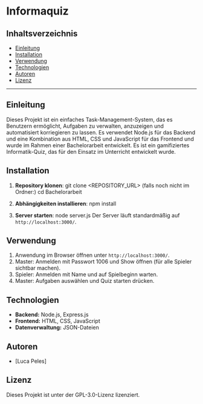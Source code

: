 # **Informaquiz**

## **Inhaltsverzeichnis**
- [Einleitung](#einleitung)
- [Installation](#installation)
- [Verwendung](#verwendung)
- [Technologien](#technologien)
- [Autoren](#autoren)
- [Lizenz](#lizenz)

---

## **Einleitung**
Dieses Projekt ist ein einfaches Task-Management-System, das es Benutzern ermöglicht, Aufgaben zu verwalten, anzuzeigen und automatisiert korriegieren zu lassen. Es verwendet Node.js für das Backend und eine Kombination aus HTML, CSS und JavaScript für das Frontend und wurde im Rahmen einer Bachelorarbeit entwickelt.
Es ist ein gamifiziertes Informatik-Quiz, das für den Einsatz im Unterricht entwickelt wurde.

## **Installation**
1. **Repository klonen**:
   git clone <REPOSITORY_URL>
   (falls noch nicht im Ordner:) cd Bachelorarbeit

2. **Abhängigkeiten installieren**:
   npm install

3. **Server starten**:
   node server.js
   Der Server läuft standardmäßig auf `http://localhost:3000/`.

## **Verwendung**
1. Anwendung im Browser öffnen unter `http://localhost:3000/`.
2. Master: Anmelden mit Passwort 1006 und Show öffnen (für alle Spieler sichtbar machen).
3. Spieler: Anmelden mit Name und auf Spielbeginn warten.
4. Master: Aufgaben auswählen und Quiz starten drücken.

## **Technologien**
- **Backend:** Node.js, Express.js
- **Frontend:** HTML, CSS, JavaScript
- **Datenverwaltung:** JSON-Dateien

## **Autoren**
- [Luca Peles]

## **Lizenz**
Dieses Projekt ist unter der GPL-3.0-Lizenz lizenziert.
